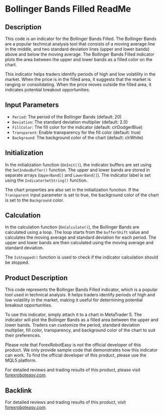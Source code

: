 # Bollinger Bands Filled ReadMe

## Description

This code is an indicator for the Bollinger Bands Filled. The Bollinger Bands are a popular technical analysis tool that consists of a moving average line in the middle, and two standard deviation lines (upper and lower bands) above and below the moving average. The Bollinger Bands Filled indicator plots the area between the upper and lower bands as a filled color on the chart.

This indicator helps traders identify periods of high and low volatility in the market. When the price is in the filled area, it suggests that the market is ranging or consolidating. When the price moves outside the filled area, it indicates potential breakout opportunities.

## Input Parameters

- `Period`: The period of the Bollinger Bands (default: 20)
- `Deviation`: The standard deviation multiplier (default: 2.0)
- `FillColor`: The fill color for the indicator (default: clrDodgerBlue)
- `Transparent`: Enable transparency for the fill color (default: true)
- `Background`: The background color of the chart (default: clrWhite)

## Initialization

In the initialization function (`OnInit()`), the indicator buffers are set using the `SetIndexBuffer()` function. The upper and lower bands are stored in separate arrays (`UpperBand[]` and `LowerBand[]`). The indicator label is set using the `IndicatorSetString()` function.

The chart properties are also set in the initialization function. If the `Transparent` input parameter is set to true, the background color of the chart is set to the `Background` color.

## Calculation

In the calculation function (`OnCalculate()`), the Bollinger Bands are calculated using a loop. The loop starts from the `bufferShift` value and calculates the moving average and standard deviation for each period. The upper and lower bands are then calculated using the moving average and standard deviation.

The `IsStopped()` function is used to check if the indicator calculation should be stopped.

## Product Description

This code represents the Bollinger Bands Filled indicator, which is a popular tool used in technical analysis. It helps traders identify periods of high and low volatility in the market, making it useful for determining potential breakout opportunities.

To use this indicator, simply attach it to a chart in MetaTrader 5. The indicator will plot the Bollinger Bands as a filled area between the upper and lower bands. Traders can customize the period, standard deviation multiplier, fill color, transparency, and background color of the chart to suit their preferences.

Please note that ForexRobotEasy is not the official developer of this product. We only provide sample code that demonstrates how this indicator can work. To find the official developer of this product, please use the MQL5 platform.

For detailed reviews and trading results of this product, please visit [forexroboteasy.com](https://forexroboteasy.com/forex-robot-review/bollinger-bands-filled-review-simplify-your-forex-analysis/).

## Backlink

For detailed reviews and trading results of this product, visit [forexroboteasy.com](https://forexroboteasy.com/forex-robot-review/bollinger-bands-filled-review-simplify-your-forex-analysis/).
